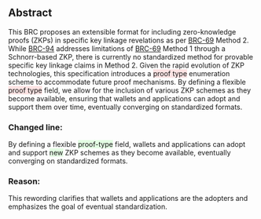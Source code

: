 <style>
  .highlight-remove {
    background-color: rgba(255, 0, 0, 0.1); /* Red with 30% opacity */
  }
  .highlight-add {
    background-color: rgba(0, 255, 0, 0.1); /* Green with 30% opacity */
  }
</style>

<h2>Abstract</h2>
<p>
This BRC proposes an extensible format for including zero-knowledge proofs (ZKPs) in specific key linkage revelations as per <a href="../key-derivation/0069.md">BRC-69</a> Method 2. While <a href="../key-derivation/0094.md">BRC-94</a> addresses limitations of <a href="../key-derivation/0069.md">BRC-69</a> Method 1 through a Schnorr-based ZKP, there is currently no standardized method for provable specific key linkage claims in Method 2. Given the rapid evolution of ZKP technologies, this specification introduces a <span class="highlight-remove">proof type</span> enumeration scheme to accommodate future proof mechanisms. By defining a flexible <span class="highlight-remove">proof type</span> field, we allow for the inclusion of various ZKP schemes as they become available, ensuring that wallets and applications can adopt and support them over time, eventually converging on standardized formats.
</p>

<h3>Changed line:</h3>
<p>
By defining a flexible <span class="highlight-add">proof-type</span> field, wallets and applications can adopt and support <span class="highlight-add">new</span> ZKP schemes as they become available, eventually converging on standardized formats.
</p>

<h3>Reason:</h3>
<p>
This rewording clarifies that wallets and applications are the adopters and emphasizes the goal of eventual standardization.
</p>
